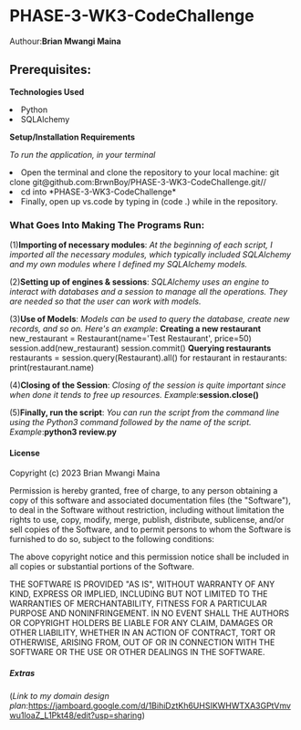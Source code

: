 # PHASE-3-WK3-CodeChallenge
Authour:**Brian Mwangi Maina**

## Prerequisites:

**Technologies Used**

<li>Python
<li>SQLAlchemy

**Setup/Installation Requirements**

*To run the application, in your terminal*

<li>Open the terminal and clone the repository to your local machine: git clone git@github.com:BrwnBoy/PHASE-3-WK3-CodeChallenge.git//
<li>cd into *PHASE-3-WK3-CodeChallenge*
<li>Finally, open up vs.code by typing in (code .) while in the repository.

### What Goes Into Making The Programs Run:

(1)**Importing of necessary modules**: *At the beginning of each script, I imported all the necessary modules, which typically included SQLAlchemy and my own modules where I defined my SQLAlchemy models.*

(2)**Setting up of engines & sessions**: *SQLAlchemy uses an engine to interact with databases and a session to manage all the operations. They are needed so that the user can work  with models.*
 
(3)**Use of Models**: *Models can be used to query the database, create new records, and so on.* *Here's an example*:
**Creating a new restaurant**
new_restaurant = Restaurant(name='Test Restaurant', price=50)
session.add(new_restaurant)
session.commit()
**Querying restaurants**
restaurants = session.query(Restaurant).all()
for restaurant in restaurants:
    print(restaurant.name)

(4)**Closing of the Session**: *Closing of the session is quite important since when done it tends to free up resources.* *Example*:**session.close()**

(5)**Finally, run the script**: *You can run the script from the command line using the Python3 command followed by the name of the script.* *Example*:**python3 review.py**

#### License 

Copyright (c) 2023 Brian Mwangi Maina

Permission is hereby granted, free of charge, to any person obtaining a copy
of this software and associated documentation files (the "Software"), to deal
in the Software without restriction, including without limitation the rights
to use, copy, modify, merge, publish, distribute, sublicense, and/or sell
copies of the Software, and to permit persons to whom the Software is
furnished to do so, subject to the following conditions:

The above copyright notice and this permission notice shall be included in all
copies or substantial portions of the Software.

THE SOFTWARE IS PROVIDED "AS IS", WITHOUT WARRANTY OF ANY KIND, EXPRESS OR
IMPLIED, INCLUDING BUT NOT LIMITED TO THE WARRANTIES OF MERCHANTABILITY,
FITNESS FOR A PARTICULAR PURPOSE AND NONINFRINGEMENT. IN NO EVENT SHALL THE
AUTHORS OR COPYRIGHT HOLDERS BE LIABLE FOR ANY CLAIM, DAMAGES OR OTHER
LIABILITY, WHETHER IN AN ACTION OF CONTRACT, TORT OR OTHERWISE, ARISING FROM,
OUT OF OR IN CONNECTION WITH THE SOFTWARE OR THE USE OR OTHER DEALINGS IN THE
SOFTWARE.

##### Extras
(*Link to my domain design plan*:https://jamboard.google.com/d/1BihiDztKh6UHSIKWHWTXA3GPtVmvwu1loaZ_L1Pkt48/edit?usp=sharing)
